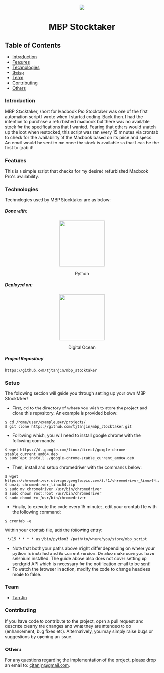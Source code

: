 <p align="center">
  <img src="https://encrypted-tbn0.gstatic.com/images?q=tbn:ANd9GcQO28vh9PSjMCOA3BE-uM5vsMcx7fdETR4U_NZMAmiy9_vygVeNkIjU-efMUOS_O_TRxpprW88&usqp=CAc" />
  <h1 align="center">MBP Stocktaker</h1>
</p>

## Table of Contents
* [Introduction](#introduction)
* [Features](#features)
* [Technologies](#technologies)
* [Setup](#setup)
* [Team](#team)
* [Contributing](#contributing)
* [Others](#others)

### Introduction
MBP Stocktaker, short for Macbook Pro Stocktaker was one of the first automation script I wrote when I started coding. Back then, I had the intention to purchase a refurbished macbook but there was no available stock for the specifications that I wanted. Fearing that others would snatch up the loot when restocked, this script was ran every 15 minutes via crontab to check for the availability of the Macbook based on its price and specs. An email would be sent to me once the stock is available so that I can be the first to grab it!

### Features
This is a simple script that checks for my desired refurbished Macbook Pro's availability.

### Technologies
Technologies used by MBP Stocktaker are as below:
##### Done with:

<p align="center">
  <img height="150" width="150" src="https://logos-download.com/wp-content/uploads/2016/10/Python_logo_icon.png"/>
</p>
<p align="center">
Python
</p>

##### Deployed on:
<p align="center">
  <img height="150" width="150" src="https://i.dlpng.com/static/png/404295_thumb.png" />
</p>
<p align="center">
Digital Ocean
</p>


##### Project Repository
```
https://github.com/tjtanjin/mbp_stocktaker
```

### Setup
The following section will guide you through setting up your own MBP Stocktaker!
* First, cd to the directory of where you wish to store the project and clone this repository. An example is provided below:
```
$ cd /home/user/exampleuser/projects/
$ git clone https://github.com/tjtanjin/mbp_stocktaker.git
```
* Following which, you will need to install google chrome with the following commands:
```
$ wget https://dl.google.com/linux/direct/google-chrome-stable_current_amd64.deb
$ sudo apt install ./google-chrome-stable_current_amd64.deb
```
* Then, install and setup chromedriver with the commands below:
```
$ wget https://chromedriver.storage.googleapis.com/2.41/chromedriver_linux64.zip
$ unzip chromedriver_linux64.zip
$ sudo mv chromedriver /usr/bin/chromedriver
$ sudo chown root:root /usr/bin/chromedriver
$ sudo chmod +x /usr/bin/chromedriver
```
* Finally, to execute the code every 15 minutes, edit your crontab file with the following command:
```
$ crontab -e
```
Within your crontab file, add the following entry:
```
 */15 * * * * usr/bin/python3 /path/to/where/you/store/mbp_script
```
* Note that both your paths above might differ depending on where your python is installed and its current version. Do also make sure you have selenium installed. The guide above also does not cover setting up sendgrid API which is necessary for the notification email to be sent!
* To watch the browser in action, modify the code to change headless mode to false.

### Team
* [Tan Jin](https://github.com/tjtanjin)

### Contributing
If you have code to contribute to the project, open a pull request and describe clearly the changes and what they are intended to do (enhancement, bug fixes etc). Alternatively, you may simply raise bugs or suggestions by opening an issue.

### Others
For any questions regarding the implementation of the project, please drop an email to: cjtanjin@gmail.com.
